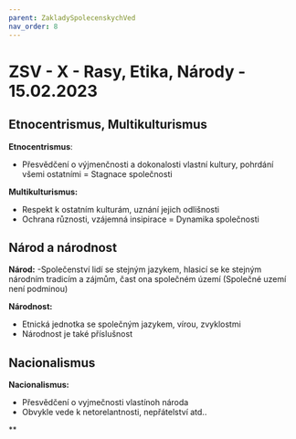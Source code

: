 ```yaml
---
parent: ZakladySpolecenskychVed
nav_order: 8
---
```

# ZSV - X - Rasy, Etika, Národy - 15.02.2023

## Etnocentrismus, Multikulturismus
**Etnocentrismus**:
- Přesvědčení o výjmenčnosti a dokonalosti vlastní kultury, pohrdání všemi ostatními = Stagnace společnosti

**Multikulturismus:**
- Respekt k ostatním kulturám, uznání jejich odlišnosti
- Ochrana různosti, vzájemná insipirace = Dynamika společnosti

## Národ a národnost

**Národ:**
-Společenství lidí se stejným jazykem, hlasicí se ke stejným národním tradicím a zájmům, čast ona společném území (Společné uzemí není podminou)

**Národnost:**
- Etnická jednotka se společným jazykem, vírou, zvyklostmi
- Národnost je také příslušnost

## Nacionalismus
**Nacionalismus:**
- Přesvědčení o vyjmečnosti vlastínoh národa
- Obvykle vede k netorelantnosti, nepřátelství atd..

**
